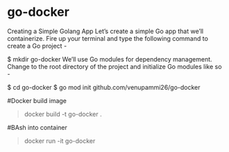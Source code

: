 # go-docker

Creating a Simple Golang App
Let’s create a simple Go app that we’ll containerize. Fire up your terminal and type the following command to create a Go project -

$ mkdir go-docker
We’ll use Go modules for dependency management. Change to the root directory of the project and initialize Go modules like so -

$ cd go-docker
$ go mod init github.com/venupammi26/go-docker

#Docker build image

>docker build -t go-docker .

#BAsh into container

>docker run -it go-docker
